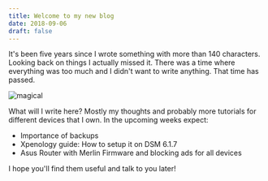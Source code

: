 ```yaml
---
title: Welcome to my new blog
date: 2018-09-06
draft: false
---
```


It's been five years since I wrote something with more than 140 characters. Looking back on things I actually missed it. There was a time where everything was too much and I didn't want to write anything. That time has passed.

![magical](https://media.giphy.com/media/3oKIPigojqlXxyAVck/giphy.gif)

What will I write here? Mostly my thoughts and probably more tutorials for different devices that I own. In the upcoming weeks expect:

- Importance of backups
- Xpenology guide: How to setup it on DSM 6.1.7
- Asus Router with Merlin Firmware and blocking ads for all devices

I hope you'll find them useful and talk to you later!
